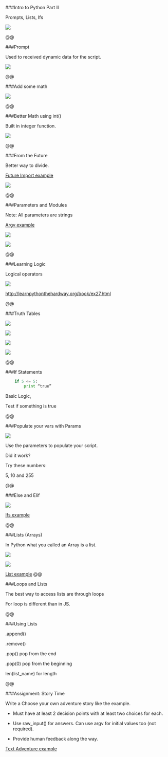 ###Intro to Python Part II

Prompts, Lists, Ifs

![](images/image1.png)

@@

###Prompt

Used to received dynamic data for the script.

![](images/image2.png)

@@

###Add some math

![](images/image3.png)

@@

###Better Math using int()

Built in integer function.

![](images/image4.png)

@@

###From the Future

Better way to divide.

[Future Import example](examples/future.py)

![](images/image5.png)

@@

###Parameters and Modules

Note: All parameters are strings

[Argv example](examples/argv.py)

![](images/image6.png)

![](images/image7.png)

@@

###Learning Logic

Logical operators

![](images/image8.png)

http://learnpythonthehardway.org/book/ex27.html

@@

###Truth Tables

![](images/image9.png)


![](images/image10.png)


![](images/image11.png)


![](images/image12.png)

@@

###If Statements

```python
    if 5 <= 5:
        print “true”
```

Basic Logic,

Test if something is true

@@

###Populate your vars with Params

![](images/image13.png)

Use the parameters to populate your script.

Did it work?

Try these numbers:

5, 10 and 255

@@

###Else and Elif

![](images/image14.png)

[Ifs example](examples/ifs.py)

@@

###Lists (Arrays)

In Python what you called an Array is a list.

![](images/image15.png)

![](images/image16.png)

[List example](examples/lists.py)
@@

###Loops and Lists

The best way to access lists are through loops

For loop is different than in JS.

@@

###Using Lists

.append()

.remove()

.pop() pop from the end

.pop(0) pop from the beginning

len(list_name) for length

@@

###Assignment: Story Time

Write a Choose your own adventure story like the example.

* Must have at least 2 decision points with at least two choices for each.

* Use raw_input() for answers. Can use argv for initial values too (not required).

* Provide human feedback along the way.

[Text Adventure example](examples/adv.py)
